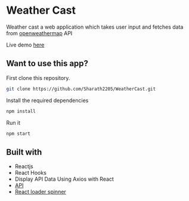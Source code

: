 # Weather Cast

Weather cast a web application which takes user input and fetches data from [openweathermap](https://openweathermap.org/api) API

Live demo [here](#)

## Want to use this app? 

First clone this repository.

```bash
git clone https://github.com/Sharath2205/WeatherCast.git
```

Install the required dependencies

```bash
npm install
```

Run it

```bash
npm start
```


## Built with

- Reactjs
- React Hooks
- Display API Data Using Axios with React
- [API](https://openweathermap.org/api)
- [React loader spinner](https://www.npmjs.com/package/react-loader-spinner)